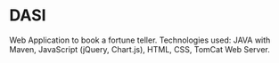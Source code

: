 # DASI
Web Application to book a fortune teller.
Technologies used: JAVA with Maven, JavaScript (jQuery, Chart.js), HTML, CSS, TomCat Web Server.
